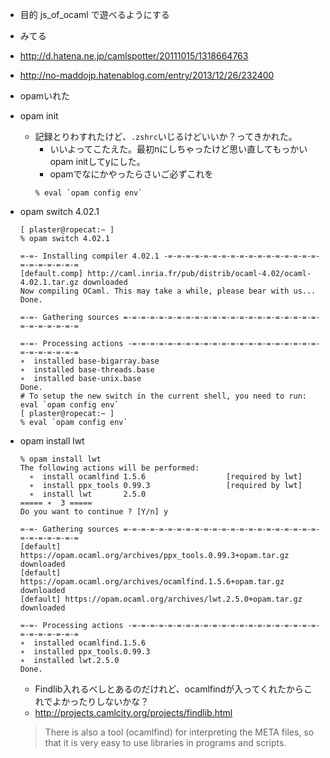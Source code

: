 * 目的 js_of_ocaml で遊べるようにする
* みてる
 * http://d.hatena.ne.jp/camlspotter/20111015/1318664763
 * http://no-maddojp.hatenablog.com/entry/2013/12/26/232400
* opamいれた
* opam init
  * 記録とりわすれたけど、<code>.zshrc</code>いじるけどいいか？ってきかれた。
    * いいよってこたえた。最初nにしちゃったけど思い直してもっかいopam initしてyにした。
    * opamでなにかやったらさいご必ずこれを
    ```
    % eval `opam config env`
    ```
* opam switch 4.02.1
  ```
  [ plaster@ropecat:~ ]
  % opam switch 4.02.1
  
  =-=- Installing compiler 4.02.1 -=-=-=-=-=-=-=-=-=-=-=-=-=-=-=-=-=-=-=-=-=-=-=-=
  [default.comp] http://caml.inria.fr/pub/distrib/ocaml-4.02/ocaml-4.02.1.tar.gz downloaded
  Now compiling OCaml. This may take a while, please bear with us...
  Done.
  
  =-=- Gathering sources =-=-=-=-=-=-=-=-=-=-=-=-=-=-=-=-=-=-=-=-=-=-=-=-=-=-=-=-=
  
  =-=- Processing actions -=-=-=-=-=-=-=-=-=-=-=-=-=-=-=-=-=-=-=-=-=-=-=-=-=-=-=-=
  ∗  installed base-bigarray.base
  ∗  installed base-threads.base
  ∗  installed base-unix.base
  Done.
  # To setup the new switch in the current shell, you need to run:
  eval `opam config env`
  [ plaster@ropecat:~ ]
  % eval `opam config env`
  ```
* opam install lwt
  ```
  % opam install lwt    
  The following actions will be performed:
    ∗  install ocamlfind 1.5.6                  [required by lwt]
    ∗  install ppx_tools 0.99.3                 [required by lwt]
    ∗  install lwt       2.5.0 
  ===== ∗  3 =====
  Do you want to continue ? [Y/n] y
  
  =-=- Gathering sources =-=-=-=-=-=-=-=-=-=-=-=-=-=-=-=-=-=-=-=-=-=-=-=-=-=-=-=-=
  [default] https://opam.ocaml.org/archives/ppx_tools.0.99.3+opam.tar.gz downloaded
  [default] https://opam.ocaml.org/archives/ocamlfind.1.5.6+opam.tar.gz downloaded
  [default] https://opam.ocaml.org/archives/lwt.2.5.0+opam.tar.gz downloaded
  
  =-=- Processing actions -=-=-=-=-=-=-=-=-=-=-=-=-=-=-=-=-=-=-=-=-=-=-=-=-=-=-=-=
  ∗  installed ocamlfind.1.5.6
  ∗  installed ppx_tools.0.99.3
  ∗  installed lwt.2.5.0
  Done.
  ```
  * Findlib入れるべしとあるのだけれど、ocamlfindが入ってくれたからこれでよかったりしないかな？
   * http://projects.camlcity.org/projects/findlib.html

    > There is also a tool (ocamlfind) for interpreting the META files, so that it is very easy to use libraries in programs and scripts.
